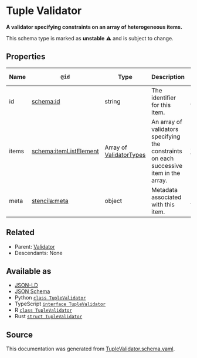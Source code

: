 # Tuple Validator

**A validator specifying constraints on an array of heterogeneous items.**

This schema type is marked as **unstable** ⚠️ and is subject to change.

## Properties

| Name  | `@id`                                                        | Type                                         | Description                                                                             | Inherited from                      |
| ----- | ------------------------------------------------------------ | -------------------------------------------- | --------------------------------------------------------------------------------------- | ----------------------------------- |
| id    | [schema:id](https://schema.org/id)                           | string                                       | The identifier for this item.                                                           | [Entity](Entity.md)                 |
| items | [schema:itemListElement](https://schema.org/itemListElement) | Array of [ValidatorTypes](ValidatorTypes.md) | An array of validators specifying the constraints on each successive item in the array. | [TupleValidator](TupleValidator.md) |
| meta  | [stencila:meta](https://schema.stenci.la/meta.jsonld)        | object                                       | Metadata associated with this item.                                                     | [Entity](Entity.md)                 |

## Related

- Parent: [Validator](Validator.md)
- Descendants: None

## Available as

- [JSON-LD](https://schema.stenci.la/TupleValidator.jsonld)
- [JSON Schema](https://schema.stenci.la/v1/TupleValidator.schema.json)
- Python [`class TupleValidator`](https://stencila.github.io/schema/python/docs/types.html#schema.types.TupleValidator)
- TypeScript [`interface TupleValidator`](https://stencila.github.io/schema/ts/docs/interfaces/tuplevalidator.html)
- R [`class TupleValidator`](https://cran.r-project.org/web/packages/stencilaschema/stencilaschema.pdf)
- Rust [`struct TupleValidator`](https://docs.rs/stencila-schema/latest/stencila_schema/struct.TupleValidator.html)

## Source

This documentation was generated from [TupleValidator.schema.yaml](https://github.com/stencila/stencila/blob/master/schema/schema/TupleValidator.schema.yaml).
